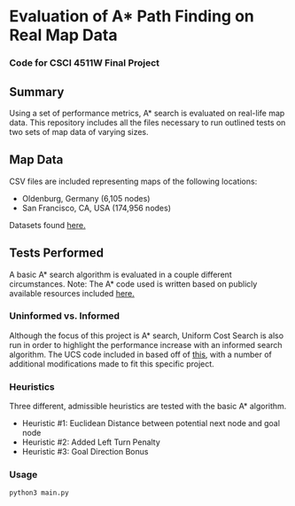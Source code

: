# Evaluation of A* Path Finding on Real Map Data 
### Code for CSCI 4511W Final Project

## Summary
Using a set of performance metrics, A* search is evaluated on real-life map data. This repository includes all the files necessary to run outlined tests on two sets of map data of varying sizes.

## Map Data
CSV files are included representing maps of the following locations:
* Oldenburg, Germany (6,105 nodes)
* San Francisco, CA, USA (174,956 nodes)

Datasets found [here.](https://www.cs.utah.edu/~lifeifei/SpatialDataset.htm)

## Tests Performed
A basic A* search algorithm is evaluated in a couple different circumstances. 
Note: The A* code used is written based on publicly available resources included [here.](https://www.redblobgames.com/pathfinding/a-star/introduction.html)

### Uninformed vs. Informed

Although the focus of this project is A* search, Uniform Cost Search is also run in order to highlight the performance increase with an informed search algorithm.
The UCS code included in based off of [this](https://github.com/DeepakKarishetti/Uniform-cost-search), with a number of additional modifications made to fit this specific project.

### Heuristics

Three different, admissible heuristics are tested with the basic A* algorithm.
* Heuristic #1: Euclidean Distance between potential next node and goal node
* Heuristic #2: Added Left Turn Penalty
* Heuristic #3: Goal Direction Bonus

### Usage
`python3 main.py`
